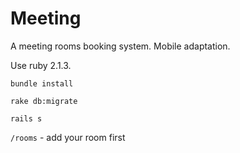 Meeting
=======

A meeting rooms booking system. Mobile adaptation.

Use ruby 2.1.3.

`bundle install`

`rake db:migrate`

`rails s`

`/rooms` - add your room first
